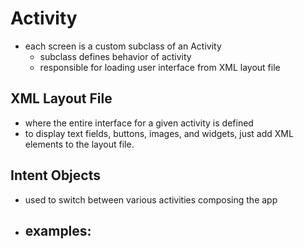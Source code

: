 Activity
===
- each screen is a custom subclass of an Activity
  - subclass defines behavior of activity
  - responsible for loading user interface from XML layout file

XML Layout File
---
- where the entire interface for a given activity is defined
- to display text fields, buttons, images, and widgets, just add XML elements to the layout file.

Intent Objects
---
- used to switch between various activities composing the app
- examples:
  -   
